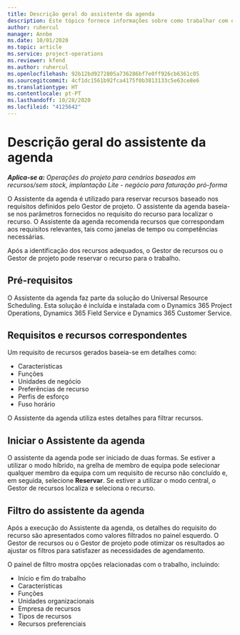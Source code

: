 ```yaml
---
title: Descrição geral do assistente da agenda
description: Este tópico fornece informações sobre como trabalhar com o Assistente da agenda para reservar recursos.
author: ruhercul
manager: Annbe
ms.date: 10/01/2020
ms.topic: article
ms.service: project-operations
ms.reviewer: kfend
ms.author: ruhercul
ms.openlocfilehash: 92b12bd9272805a736286bf7e0ff926cb6361c05
ms.sourcegitcommit: 4cf1dc1561b92fca4175f0b3813133c5e63ce8e6
ms.translationtype: HT
ms.contentlocale: pt-PT
ms.lasthandoff: 10/28/2020
ms.locfileid: "4125642"
---
```

# <a name="schedule-assistant-overview"></a>Descrição geral do assistente da agenda

_**Aplica-se a:** Operações do projeto para cenários baseados em recursos/sem stock, implantação Lite - negócio para faturação pró-forma_

O Assistente da agenda é utilizado para reservar recursos baseado nos requisitos definidos pelo Gestor de projeto. O assistente da agenda baseia-se nos parâmetros fornecidos no requisito do recurso para localizar o recurso. O Assistente da agenda recomenda recursos que correspondam aos requisitos relevantes, tais como janelas de tempo ou competências necessárias.

Após a identificação dos recursos adequados, o Gestor de recursos ou o Gestor de projeto pode reservar o recurso para o trabalho.

## <a name="prerequisites"></a>Pré-requisitos

O Assistente da agenda faz parte da solução do Universal Resource Scheduling. Esta solução é incluída e instalada com o Dynamics 365 Project Operations, Dynamics 365 Field Service e Dynamics 365 Customer Service.

## <a name="matching-requirements-and-resources"></a>Requisitos e recursos correspondentes

Um requisito de recursos gerados baseia-se em detalhes como:

-   Características
-   Funções
-   Unidades de negócio
-   Preferências de recurso
-   Perfis de esforço
-   Fuso horário

O Assistente da agenda utiliza estes detalhes para filtrar recursos.

## <a name="launch-the-schedule-assistant"></a>Iniciar o Assistente da agenda

O assistente da agenda pode ser iniciado de duas formas. Se estiver a utilizar o modo híbrido, na grelha de membro de equipa pode selecionar qualquer membro da equipa com um requisito de recurso não concluído e, em seguida, selecione **Reservar**. Se estiver a utilizar o modo central, o Gestor de recursos localiza e seleciona o recurso.

## <a name="schedule-assistant-filters"></a>Filtro do assistente da agenda

Após a execução do Assistente da agenda, os detalhes do requisito do recurso são apresentados como valores filtrados no painel esquerdo. O Gestor de recursos ou o Gestor de projeto pode otimizar os resultados ao ajustar os filtros para satisfazer as necessidades de agendamento.

O painel de filtro mostra opções relacionadas com o trabalho, incluindo:

-   Início e fim do trabalho
-   Características
-   Funções
-   Unidades organizacionais
-   Empresa de recursos
-   Tipos de recursos
-   Recursos preferenciais
